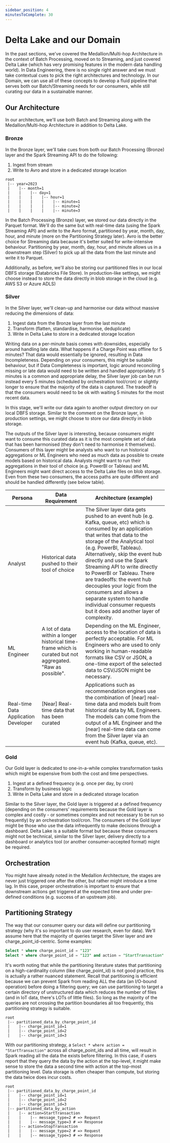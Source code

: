 ```yaml
---
sidebar_position: 4
minutesToComplete: 30
---
```



# Delta Lake and our Domain
In the past sections, we've covered the Medallion/Multi-hop Architecture in the context of Batch Processing, moved on to Streaming, and just covered Delta Lake (which has very promising features in the modern data handling world). In Data Engineering, there is no single right answer and we must take contextual cues to pick the right architectures and technology. In our Domain, we can use all of these concepts to develop a fluid pipeline that serves both our Batch/Streaming needs for our consumers, while still curating our data in a sustainable manner.

## Our Architecture
In our architecture, we'll use both Batch and Streaming along with the Medallion/Multi-hop Architecture in addition to Delta Lake.

### Bronze
In the Bronze layer, we'll take cues from both our Batch Processing (Bronze) layer and the Spark Streaming API to do the following:
1. Ingest from stream
2. Write to Avro and store in a dedicated storage location

```
root
 |-- year=2023
 |    |-- month=1
 |    |    |-- day=1
 |    |    |    |-- hour=1
 |    |    |    |    |-- minute=1
 |    |    |    |    |-- minute=2
 |    |    |    |    |-- minute=3
```

In the Batch Processing (Bronze) layer, we stored our data directly in the Parquet format. We'll do the same but with real-time data (using the Spark Streaming API) and write to the Avro format, partitioned by year, month, day, hour, and minute (more on the Partitioning Strategy later). Avro is the better choice for Streaming data because it's better suited for write-intensive behaviour. Partitioning by year, month, day, hour, and minute allows us in a downstream step (Silver) to pick up all the data from the last minute and write it to Parquet. 

Additionally, as before, we'll also be storing our partitioned files in our local DBFS storage (Databricks File Store). In production-like settings, we might choose instead to store the data directly in blob storage in the cloud (e.g. AWS S3 or Azure ADLS)

### Silver
In the Silver layer, we'll clean-up and harmonise our data without massive reducing the dimensions of data:
1. Ingest data from the Bronze layer from the last minute
2. Transform (flatten, standardise, harmonise, deduplicate)
3. Write in Delta Lake to store in a dedicated storage location

Writing data on a per-minute basis comes with downsides, especially around handling late data. What happens if a Charge Point was offline for 5 minutes? That data would essentially be ignored, resulting in Data Incompleteness. Depending on your consumers, this might be suitable behaviour, but if Data Completeness is important, logic around reconciling missing or late data would need to be written and handled appropriately. If 5 minutes is a common and appropriate delay, the Silver layer job can be run instead every 5 minutes (scheduled by orchestration tool/cron) or slightly longer to ensure that the majority of the data is captured. The tradeoff is that the consumers would need to be ok with waiting 5 minutes for the most recent data.

In this stage, we'll write our data again to another output directory on our local DBFS storage. Similar to the comment on the Bronze layer, in production settings, we might choose to store our data directly in blob storage.

The outputs of the Silver layer is interesting, because consumers might want to consume this curated data as it is the most complete set of data that has been harmonised (they don't need to harmonise it themselves). Consumers of this layer might be analysts who want to run historical aggregations or ML Engineers who need as much data as possible to create models based on historical data. Analysts might want to run their aggregations in their tool of choice (e.g. PowerBI or Tableau) and ML Engineers might want direct access to the Delta Lake files on blob storage. Even from these two consumers, the access paths are quite different and should be handled differently (see below table).

| Persona | Data Requirement | Architecture (example) |
| --- | --- | --- |
| Analyst | Historical data pushed to their tool of choice | The Silver layer data gets pushed to an event hub (e.g. Kafka, queue, etc) which is consumed by an application that writes that data to the storage of the Analytical tool (e.g. PowerBI, Tableau). Alternatively, skip the event hub directly and use the Spark Streaming API to write directly to PowerBI or Tableau. There are tradeoffs: the event hub decouples your logic from the consumers and allows a separate system to handle individual consumer requests but it does add another layer of complexity. |
| ML Engineer | A lot of data within a longer historical time-frame which is curated but not aggregated. "Raw as possible". | Depending on the ML Engineer, access to the location of data is perfectly acceptable. For ML Engineers who are used to only working in human-readable formats like CSV or JSON, a one-time export of the selected data to CSV/JSON might be necessary. | 
| Real-time Data Application Developer | [Near] Real-time data that has been curated | Applications such as recommendation engines use the combination of [near] real-time data and models built from historical data by ML Engineers. The models can come from the output of a ML Engineer and the [near] real-time data can come from the Silver layer via an event hub (Kafka, queue, etc). |


### Gold
Our Gold layer is dedicated to one-in-a-while complex transformation tasks which might be expensive from both the cost and time perspectives.

1. Ingest at a defined frequency (e.g. once per day, by cron)
2. Transform by business logic
3. Write in Delta Lake and store in a dedicated storage location 

Similar to the Silver layer, the Gold layer is triggered at a defined frequency (depending on the consumers' requirements because the Gold layer is complex and costly - or sometimes complex and not necessary to be run so frequently) by an orchestration tool/cron. The consumers of the Gold layer might be those who use the data infrequently to make decisions through a dashboard. Delta Lake is a suitable format but because these consumers might not be technical, similar to the Silver layer, delivery directly to a dashboard or analytics tool (or another consumer-accepted format) might be required.


## Orchestration
You might have already noted in the Medallion Architecture, the stages are never just triggered one after the other, but rather might introduce a time lag. In this case, proper orchestration is important to ensure that downstream actions get triggered at the expected time and under pre-defined conditions (e.g. success of an upstream job).

## Partitioning Strategy
The way that our consumer query our data will define our partitioning strategy (why it's so important to do user research, even for data). We'll assume here that the majority of queries target the Silver layer and are charge_point_id-centric. Some examples:
```sql
Select * where charge_point_id = "123" 
Select * where charge_point_id = "123" and action = "StartTransaction" and message_type = "2" and year = "2023" and month = "1" and day = "01"
```

It's worth noting that while the partitioning literature states that partitioning on a high-cardinality column (like charge_point_id) is not good practice, this is actually a rather nuanced statement. Recall that partitioning is efficient because we can prevent Spark from reading ALL the data (an I/O-bound operation) before doing a filtering query; we can use partitioning to target a certain directory of unstructured data which reduces the number of files (and in IoT data, there's LOTs of little files). So long as the majority of the queries are not crossing the partition boundaries all too frequently, this partitioning strategy is suitable.

```
root
 |-- partitioned_data_by_charge_point_id
 |    |-- charge_point_id=1
 |    |-- charge_point_id=2
 |    |-- charge_point_id=3
```

With our partitioning strategy, a `Select * where action = "StartTransaction"` across all charge_point_ids and all time, will result in Spark reading all the data the exists before filtering. In this case, if users report that they query the data by the action at the top-level, it might make sense to store the data a second time with action at the top-most partitioning level. Data storage is often cheaper than compute, but storing the data twice does incur costs.

```
root
 |-- partitioned_data_by_charge_point_id
 |    |-- charge_point_id=1
 |    |-- charge_point_id=2
 |    |-- charge_point_id=3
 |-- partitioned_data_by_action
 |    |-- action=StartTransaction
 |    |    |-- message_type=2 # => Request
 |    |    |-- message_type=3 # => Response
 |    |-- action=StopTransaction
 |    |    |-- message_type=2 # => Request
 |    |    |-- message_type=3 # => Response
 ```
